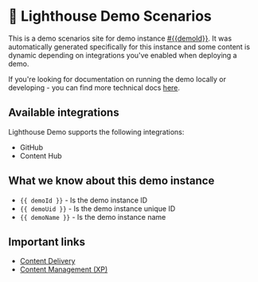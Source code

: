 # 📖 Lighthouse Demo Scenarios

This is a demo scenarios site for demo instance [#{{demoId}}](https://portal.sitecoredemo.com/instance/{{demoId}}). It was automatically generated specifically for this instance and some content is dynamic depending on integrations you've enabled when deploying a demo.

If you're looking for documentation on running the demo locally or developing - you can find more technical docs [here](https://github.com/Sitecore/Sitecore.Demo.Platform/blob/main/docs/Usage.md).

## Available integrations

Lighthouse Demo supports the following integrations:

- GitHub
- Content Hub

## What we know about this demo instance

- `{{ demoId }}` - Is the demo instance ID
- `{{ demoUid }}` - Is the demo instance unique ID
- `{{ demoName }}` - Is the demo instance name

## Important links

- [Content Delivery](https://{{demoName}}.sitecoredemo.com)
- [Content Management (XP)](https://{{demoName}}-cm.sitecoredemo.com/sitecore)
